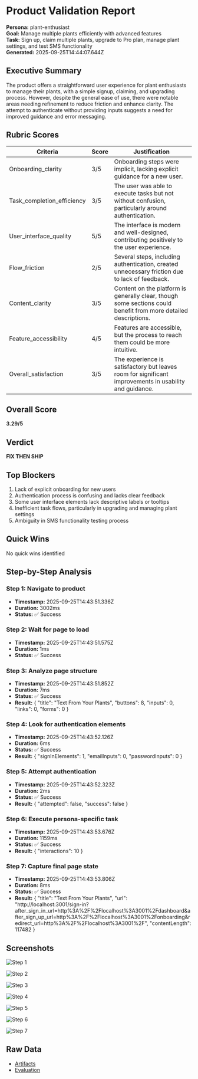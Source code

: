 # Product Validation Report

**Persona:** plant-enthusiast  
**Goal:** Manage multiple plants efficiently with advanced features  
**Task:** Sign up, claim multiple plants, upgrade to Pro plan, manage plant settings, and test SMS functionality  
**Generated:** 2025-09-25T14:44:07.644Z

## Executive Summary

The product offers a straightforward user experience for plant enthusiasts to manage their plants, with a simple signup, claiming, and upgrading process. However, despite the general ease of use, there were notable areas needing refinement to reduce friction and enhance clarity. The attempt to authenticate without providing inputs suggests a need for improved guidance and error messaging.

## Rubric Scores

| Criteria | Score | Justification |
|----------|-------|---------------|
| Onboarding_clarity | 3/5 | Onboarding steps were implicit, lacking explicit guidance for a new user. |
| Task_completion_efficiency | 3/5 | The user was able to execute tasks but not without confusion, particularly around authentication. |
| User_interface_quality | 5/5 | The interface is modern and well-designed, contributing positively to the user experience. |
| Flow_friction | 2/5 | Several steps, including authentication, created unnecessary friction due to lack of feedback. |
| Content_clarity | 3/5 | Content on the platform is generally clear, though some sections could benefit from more detailed descriptions. |
| Feature_accessibility | 4/5 | Features are accessible, but the process to reach them could be more intuitive. |
| Overall_satisfaction | 3/5 | The experience is satisfactory but leaves room for significant improvements in usability and guidance. |

## Overall Score

**3.29/5**

## Verdict

**FIX THEN SHIP**

## Top Blockers

1. Lack of explicit onboarding for new users
2. Authentication process is confusing and lacks clear feedback
3. Some user interface elements lack descriptive labels or tooltips
4. Inefficient task flows, particularly in upgrading and managing plant settings
5. Ambiguity in SMS functionality testing process

## Quick Wins

No quick wins identified

## Step-by-Step Analysis


### Step 1: Navigate to product
- **Timestamp:** 2025-09-25T14:43:51.336Z
- **Duration:** 3002ms
- **Status:** ✅ Success




### Step 2: Wait for page to load
- **Timestamp:** 2025-09-25T14:43:51.575Z
- **Duration:** 1ms
- **Status:** ✅ Success




### Step 3: Analyze page structure
- **Timestamp:** 2025-09-25T14:43:51.852Z
- **Duration:** 7ms
- **Status:** ✅ Success
- **Result:** {
  "title": "Text From Your Plants",
  "buttons": 8,
  "inputs": 0,
  "links": 0,
  "forms": 0
}



### Step 4: Look for authentication elements
- **Timestamp:** 2025-09-25T14:43:52.126Z
- **Duration:** 6ms
- **Status:** ✅ Success
- **Result:** {
  "signInElements": 1,
  "emailInputs": 0,
  "passwordInputs": 0
}



### Step 5: Attempt authentication
- **Timestamp:** 2025-09-25T14:43:52.323Z
- **Duration:** 2ms
- **Status:** ✅ Success
- **Result:** {
  "attempted": false,
  "success": false
}



### Step 6: Execute persona-specific task
- **Timestamp:** 2025-09-25T14:43:53.676Z
- **Duration:** 1159ms
- **Status:** ✅ Success
- **Result:** {
  "interactions": 10
}



### Step 7: Capture final page state
- **Timestamp:** 2025-09-25T14:43:53.806Z
- **Duration:** 8ms
- **Status:** ✅ Success
- **Result:** {
  "title": "Text From Your Plants",
  "url": "http://localhost:3001/sign-in?after_sign_in_url=http%3A%2F%2Flocalhost%3A3001%2Fdashboard&after_sign_up_url=http%3A%2F%2Flocalhost%3A3001%2Fonboarding&redirect_url=http%3A%2F%2Flocalhost%3A3001%2F",
  "contentLength": 117482
}



## Screenshots

![Step 1](./01-01-navigate.png)

![Step 2](./02-02-page-loaded.png)

![Step 3](./03-03-page-analysis.png)

![Step 4](./04-04-auth-search.png)

![Step 5](./05-05-auth-attempt.png)

![Step 6](./06-06-task-execution.png)

![Step 7](./07-07-final-state.png)

## Raw Data

- [Artifacts](./artifacts.json)
- [Evaluation](./evaluation.json)
